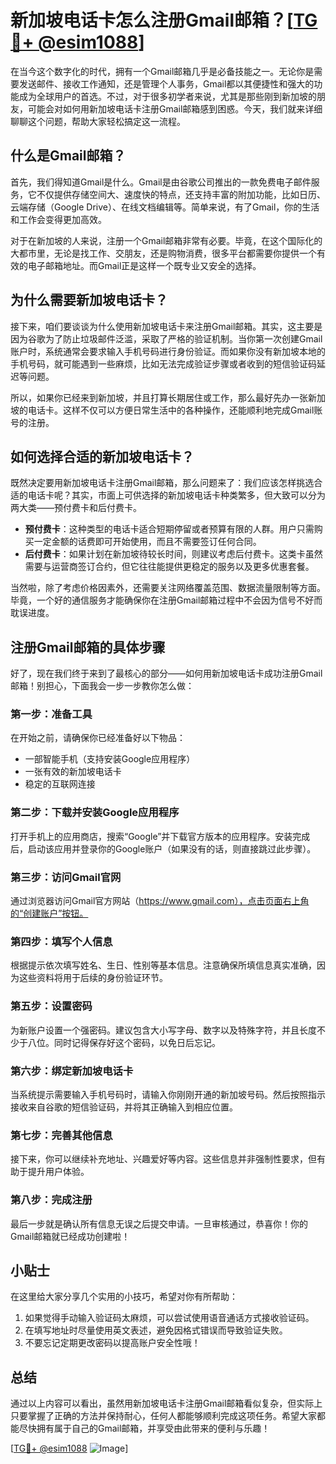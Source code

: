 # 新加坡电话卡怎么注册Gmail邮箱？[[TG💪+ @esim1088](https://t.me/s/esim1088)]

在当今这个数字化的时代，拥有一个Gmail邮箱几乎是必备技能之一。无论你是需要发送邮件、接收工作通知，还是管理个人事务，Gmail都以其便捷性和强大的功能成为全球用户的首选。不过，对于很多初学者来说，尤其是那些刚到新加坡的朋友，可能会对如何用新加坡电话卡注册Gmail邮箱感到困惑。今天，我们就来详细聊聊这个问题，帮助大家轻松搞定这一流程。

## 什么是Gmail邮箱？

首先，我们得知道Gmail是什么。Gmail是由谷歌公司推出的一款免费电子邮件服务，它不仅提供存储空间大、速度快的特点，还支持丰富的附加功能，比如日历、云端存储（Google Drive）、在线文档编辑等。简单来说，有了Gmail，你的生活和工作会变得更加高效。

对于在新加坡的人来说，注册一个Gmail邮箱非常有必要。毕竟，在这个国际化的大都市里，无论是找工作、交朋友，还是购物消费，很多平台都需要你提供一个有效的电子邮箱地址。而Gmail正是这样一个既专业又安全的选择。

## 为什么需要新加坡电话卡？

接下来，咱们要谈谈为什么使用新加坡电话卡来注册Gmail邮箱。其实，这主要是因为谷歌为了防止垃圾邮件泛滥，采取了严格的验证机制。当你第一次创建Gmail账户时，系统通常会要求输入手机号码进行身份验证。而如果你没有新加坡本地的手机号码，就可能遇到一些麻烦，比如无法完成验证步骤或者收到的短信验证码延迟等问题。

所以，如果你已经来到新加坡，并且打算长期居住或工作，那么最好先办一张新加坡的电话卡。这样不仅可以方便日常生活中的各种操作，还能顺利地完成Gmail账号的注册。

## 如何选择合适的新加坡电话卡？

既然决定要用新加坡电话卡注册Gmail邮箱，那么问题来了：我们应该怎样挑选合适的电话卡呢？其实，市面上可供选择的新加坡电话卡种类繁多，但大致可以分为两大类——预付费卡和后付费卡。

- **预付费卡**：这种类型的电话卡适合短期停留或者预算有限的人群。用户只需购买一定金额的话费即可开始使用，而且不需要签订任何合同。
- **后付费卡**：如果计划在新加坡待较长时间，则建议考虑后付费卡。这类卡虽然需要与运营商签订合约，但它往往能提供更稳定的服务以及更多优惠套餐。

当然啦，除了考虑价格因素外，还需要关注网络覆盖范围、数据流量限制等方面。毕竟，一个好的通信服务才能确保你在注册Gmail邮箱过程中不会因为信号不好而耽误进度。

## 注册Gmail邮箱的具体步骤

好了，现在我们终于来到了最核心的部分——如何用新加坡电话卡成功注册Gmail邮箱！别担心，下面我会一步一步教你怎么做：

### 第一步：准备工具
在开始之前，请确保你已经准备好以下物品：
- 一部智能手机（支持安装Google应用程序）
- 一张有效的新加坡电话卡
- 稳定的互联网连接

### 第二步：下载并安装Google应用程序
打开手机上的应用商店，搜索“Google”并下载官方版本的应用程序。安装完成后，启动该应用并登录你的Google账户（如果没有的话，则直接跳过此步骤）。

### 第三步：访问Gmail官网
通过浏览器访问Gmail官方网站（https://www.gmail.com），点击页面右上角的“创建账户”按钮。

### 第四步：填写个人信息
根据提示依次填写姓名、生日、性别等基本信息。注意确保所填信息真实准确，因为这些资料将用于后续的身份验证环节。

### 第五步：设置密码
为新账户设置一个强密码。建议包含大小写字母、数字以及特殊字符，并且长度不少于八位。同时记得保存好这个密码，以免日后忘记。

### 第六步：绑定新加坡电话卡
当系统提示需要输入手机号码时，请输入你刚刚开通的新加坡号码。然后按照指示接收来自谷歌的短信验证码，并将其正确输入到相应位置。

### 第七步：完善其他信息
接下来，你可以继续补充地址、兴趣爱好等内容。这些信息并非强制性要求，但有助于提升用户体验。

### 第八步：完成注册
最后一步就是确认所有信息无误之后提交申请。一旦审核通过，恭喜你！你的Gmail邮箱就已经成功创建啦！

## 小贴士
在这里给大家分享几个实用的小技巧，希望对你有所帮助：
1. 如果觉得手动输入验证码太麻烦，可以尝试使用语音通话方式接收验证码。
2. 在填写地址时尽量使用英文表述，避免因格式错误而导致验证失败。
3. 不要忘记定期更改密码以提高账户安全性哦！

## 总结

通过以上内容可以看出，虽然用新加坡电话卡注册Gmail邮箱看似复杂，但实际上只要掌握了正确的方法并保持耐心，任何人都能够顺利完成这项任务。希望大家都能尽快拥有属于自己的Gmail邮箱，并享受由此带来的便利与乐趣！

[[TG💪+ @esim1088](https://t.me/s/esim1088) ![Image](https://i.postimg.cc/4NQfJmqS/Snipaste-2025-05-13-00-14-12.png)]